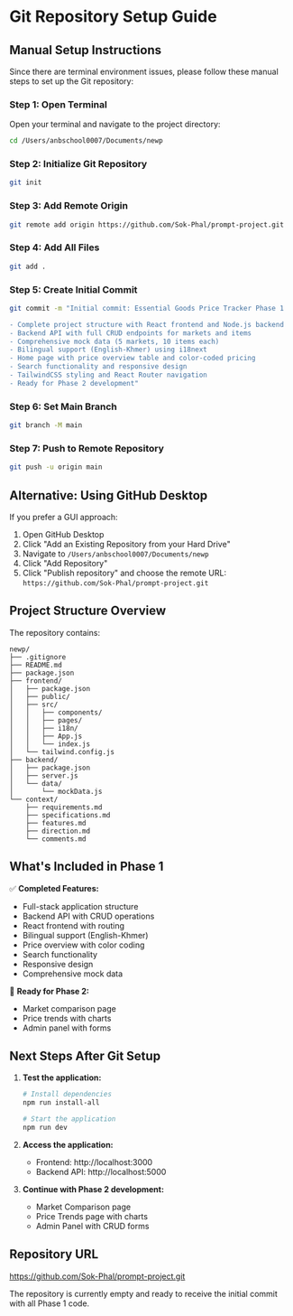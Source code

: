 # Git Repository Setup Guide

## Manual Setup Instructions

Since there are terminal environment issues, please follow these manual steps to set up the Git repository:

### Step 1: Open Terminal
Open your terminal and navigate to the project directory:
```bash
cd /Users/anbschool0007/Documents/newp
```

### Step 2: Initialize Git Repository
```bash
git init
```

### Step 3: Add Remote Origin
```bash
git remote add origin https://github.com/Sok-Phal/prompt-project.git
```

### Step 4: Add All Files
```bash
git add .
```

### Step 5: Create Initial Commit
```bash
git commit -m "Initial commit: Essential Goods Price Tracker Phase 1

- Complete project structure with React frontend and Node.js backend
- Backend API with full CRUD endpoints for markets and items
- Comprehensive mock data (5 markets, 10 items each)
- Bilingual support (English-Khmer) using i18next
- Home page with price overview table and color-coded pricing
- Search functionality and responsive design
- TailwindCSS styling and React Router navigation
- Ready for Phase 2 development"
```

### Step 6: Set Main Branch
```bash
git branch -M main
```

### Step 7: Push to Remote Repository
```bash
git push -u origin main
```

## Alternative: Using GitHub Desktop

If you prefer a GUI approach:

1. Open GitHub Desktop
2. Click "Add an Existing Repository from your Hard Drive"
3. Navigate to `/Users/anbschool0007/Documents/newp`
4. Click "Add Repository"
5. Click "Publish repository" and choose the remote URL: `https://github.com/Sok-Phal/prompt-project.git`

## Project Structure Overview

The repository contains:

```
newp/
├── .gitignore
├── README.md
├── package.json
├── frontend/
│   ├── package.json
│   ├── public/
│   ├── src/
│   │   ├── components/
│   │   ├── pages/
│   │   ├── i18n/
│   │   ├── App.js
│   │   └── index.js
│   └── tailwind.config.js
├── backend/
│   ├── package.json
│   ├── server.js
│   └── data/
│       └── mockData.js
└── context/
    ├── requirements.md
    ├── specifications.md
    ├── features.md
    ├── direction.md
    └── comments.md
```

## What's Included in Phase 1

✅ **Completed Features:**
- Full-stack application structure
- Backend API with CRUD operations
- React frontend with routing
- Bilingual support (English-Khmer)
- Price overview with color coding
- Search functionality
- Responsive design
- Comprehensive mock data

🔄 **Ready for Phase 2:**
- Market comparison page
- Price trends with charts
- Admin panel with forms

## Next Steps After Git Setup

1. **Test the application:**
   ```bash
   # Install dependencies
   npm run install-all
   
   # Start the application
   npm run dev
   ```

2. **Access the application:**
   - Frontend: http://localhost:3000
   - Backend API: http://localhost:5000

3. **Continue with Phase 2 development:**
   - Market Comparison page
   - Price Trends page with charts
   - Admin Panel with CRUD forms

## Repository URL
https://github.com/Sok-Phal/prompt-project.git

The repository is currently empty and ready to receive the initial commit with all Phase 1 code.
